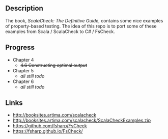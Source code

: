 
## Description

The book, _ScalaCheck: The Definitive Guide_, contains some nice examples
of property-based testing. The idea of this repo is to port some of these
examples from Scala / ScalaCheck to C# / FsCheck.

## Progress

* Chapter 4
    * ~~4.6 Constructing optimal output~~
* Chapter 5
	* _all still todo_ 
* Chapter 6 
	* _all still todo_ 

## Links

* http://booksites.artima.com/scalacheck
* http://booksites.artima.com/scalacheck/ScalaCheckExamples.zip
* https://github.com/fsharp/FsCheck
* https://fsharp.github.io/FsCheck/
